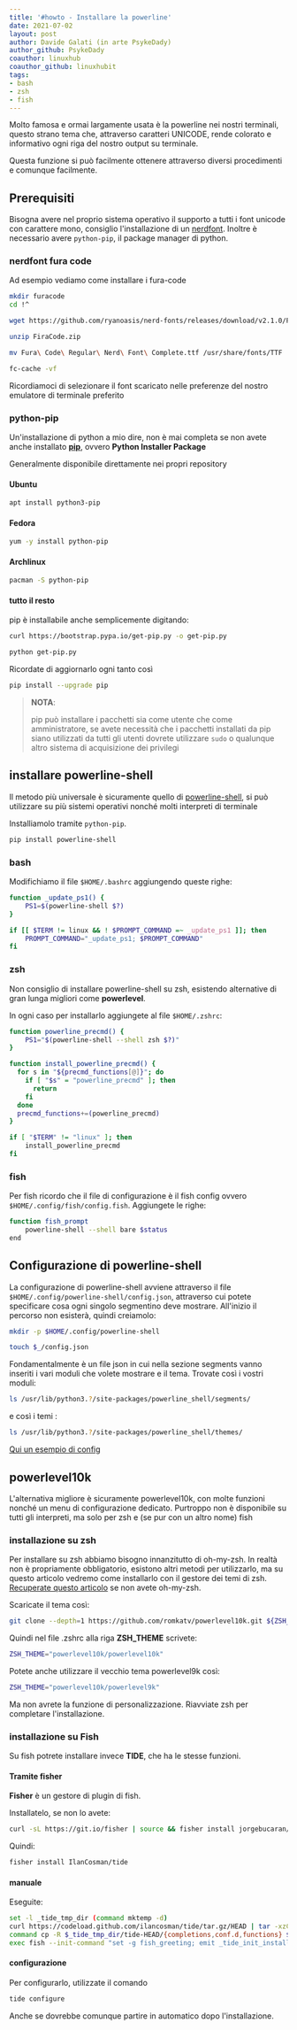 ```yaml
---
title: '#howto - Installare la powerline' 
date: 2021-07-02 
layout: post 
author: Davide Galati (in arte PsykeDady)
author_github: PsykeDady 
coauthor: linuxhub
coauthor_github: linuxhubit
tags: 
- bash 
- zsh
- fish
---
```




Molto famosa e ormai largamente usata è la powerline nei nostri terminali, questo strano tema che, attraverso caratteri UNICODE, rende colorato e informativo ogni riga del nostro output su terminale. 

Questa funzione si può facilmente ottenere attraverso diversi procedimenti e comunque facilmente.



## Prerequisiti

Bisogna avere nel proprio sistema operativo il supporto a tutti i font unicode con carattere mono, consiglio l'installazione di un [nerdfont](https://www.nerdfonts.com). Inoltre è necessario avere `python-pip`, il package manager di python. 



### nerdfont fura code

Ad esempio vediamo come installare i fura-code 

```bash
mkdir furacode
cd !^

wget https://github.com/ryanoasis/nerd-fonts/releases/download/v2.1.0/FiraCode.zip 

unzip FiraCode.zip 

mv Fura\ Code\ Regular\ Nerd\ Font\ Complete.ttf /usr/share/fonts/TTF 

fc-cache -vf
```



Ricordiamoci di selezionare il font scaricato nelle preferenze del nostro emulatore di terminale preferito



### python-pip 

Un'installazione di python a mio dire, non è mai completa se non avete anche installato **[pip](https://github.com/pypa/pip)**, ovvero **Python Installer Package**



Generalmente disponibile direttamente nei propri repository 



#### Ubuntu 

```bash
apt install python3-pip
```



#### Fedora 

```bash
yum -y install python-pip
```



#### Archlinux 

```bash
pacman -S python-pip
```



#### tutto il resto 

pip è installabile anche semplicemente digitando: 

```bash 
curl https://bootstrap.pypa.io/get-pip.py -o get-pip.py

python get-pip.py
```



Ricordate di aggiornarlo ogni tanto così

```bash
pip install --upgrade pip
```



> **NOTA**:
>
> pip può installare i pacchetti sia come utente che come amministratore, se avete necessità che i pacchetti installati da pip siano utilizzati da tutti gli utenti dovrete utilizzare `sudo` o qualunque altro sistema di acquisizione dei privilegi

## installare powerline-shell

Il metodo più universale è sicuramente quello di [powerline-shell](https://github.com/b-ryan/powerline-shell#bash), si può utilizzare su più sistemi operativi nonché molti interpreti di terminale

Installiamolo tramite `python-pip`.



```bash
pip install powerline-shell
```



### bash 

Modifichiamo il file `$HOME/.bashrc` aggiungendo queste righe:



```bash
function _update_ps1() {
    PS1=$(powerline-shell $?)
}

if [[ $TERM != linux && ! $PROMPT_COMMAND =~ _update_ps1 ]]; then
    PROMPT_COMMAND="_update_ps1; $PROMPT_COMMAND"
fi
```



### zsh 

Non consiglio di installare powerline-shell su zsh, esistendo alternative di gran lunga migliori come **powerlevel**. 

In ogni caso per installarlo aggiungete al file `$HOME/.zshrc`: 

```bash 
function powerline_precmd() {
    PS1="$(powerline-shell --shell zsh $?)"
}

function install_powerline_precmd() {
  for s in "${precmd_functions[@]}"; do
    if [ "$s" = "powerline_precmd" ]; then
      return
    fi
  done
  precmd_functions+=(powerline_precmd)
}

if [ "$TERM" != "linux" ]; then
    install_powerline_precmd
fi
```



### fish 

Per fish ricordo che il file di configurazione è il fish config ovvero `$HOME/.config/fish/config.fish`. Aggiungete le righe: 



```bash
function fish_prompt
    powerline-shell --shell bare $status
end
```





## Configurazione di powerline-shell

La configurazione di powerline-shell avviene attraverso il file `$HOME/.config/powerline-shell/config.json`, attraverso cui potete specificare cosa ogni singolo segmentino deve mostrare. 
All'inizio il percorso non esisterà, quindi creiamolo: 

```bash
mkdir -p $HOME/.config/powerline-shell

touch $_/config.json
```



Fondamentalmente è un file json in cui nella sezione segments vanno inseriti i vari moduli che volete mostrare e il tema. 
Trovate così i vostri moduli: 

```bash
ls /usr/lib/python3.?/site-packages/powerline_shell/segments/
```



e così i temi : 

```bash
ls /usr/lib/python3.?/site-packages/powerline_shell/themes/
```



[Qui un esempio di config](https://github.com/b-ryan/dotfiles/blob/master/home/config/powerline-shell/config.json) 



## powerlevel10k

L'alternativa migliore è sicuramente powerlevel10k, con molte funzioni nonché un menu di configurazione dedicato. Purtroppo non è disponibile su tutti gli interpreti, ma solo per zsh e (se pur con un altro nome) fish



### installazione su zsh 

Per installare su zsh abbiamo bisogno innanzitutto di oh-my-zsh. In realtà non è propriamente obbligatorio, esistono altri metodi per utilizzarlo, ma su questo articolo vedremo come installarlo con il gestore dei temi di zsh. [Recuperate questo articolo](https://linuxhub.it/articles/howto-installare-e-configurare-oh-my-zsh/) se non avete oh-my-zsh.



Scaricate il tema così: 

```bash
git clone --depth=1 https://github.com/romkatv/powerlevel10k.git ${ZSH_CUSTOM:-$HOME/.oh-my-zsh/custom}/themes/powerlevel10k
```



Quindi nel file .zshrc alla riga **ZSH_THEME** scrivete: 

```bash
ZSH_THEME="powerlevel10k/powerlevel10k"
```



Potete anche utilizzare il vecchio tema powerlevel9k così: 

```bash
ZSH_THEME="powerlevel10k/powerlevel9k"
```

Ma non avrete la funzione di personalizzazione. 
Riavviate zsh per completare l'installazione.



### installazione su Fish

Su fish potrete installare invece **TIDE**, che ha le stesse funzioni. 



#### Tramite fisher

**Fisher** è un gestore di plugin di fish. 

Installatelo, se non lo avete: 

```bash
curl -sL https://git.io/fisher | source && fisher install jorgebucaran/fisher
```



Quindi: 

```bash
fisher install IlanCosman/tide
```

#### manuale

Eseguite: 

```bash
set -l _tide_tmp_dir (command mktemp -d)
curl https://codeload.github.com/ilancosman/tide/tar.gz/HEAD | tar -xzC $_tide_tmp_dir
command cp -R $_tide_tmp_dir/tide-HEAD/{completions,conf.d,functions} $__fish_config_dir
exec fish --init-command "set -g fish_greeting; emit _tide_init_install"
```

####  configurazione

Per configurarlo, utilizzate il comando 

```bash
tide configure
```

Anche se dovrebbe comunque partire in automatico dopo l'installazione.





